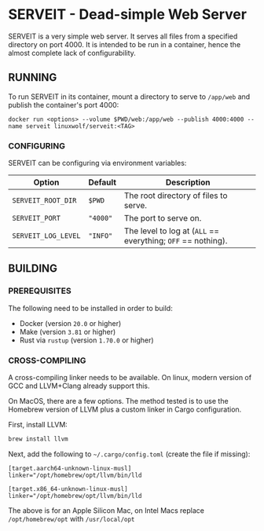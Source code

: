 # SERVEIT - Dead-simple Web Server

SERVEIT is a very simple web server. It serves all files from a specified directory on port 4000. It is intended to be run in a container, hence the almost complete lack of configurability.

## RUNNING

To run SERVEIT in its container, mount a directory to serve to `/app/web` and publish the container's port 4000:

```
docker run <options> --volume $PWD/web:/app/web --publish 4000:4000 --name serveit linuxwolf/serveit:<TAG>
```

### CONFIGURING

SERVEIT can be configuring via environment variables:

| Option              | Default  | Description                                                  |
| ------------------- | -------- | ------------------------------------------------------------ |
| `SERVEIT_ROOT_DIR`  | `$PWD`   | The root directory of files to serve.                        |
| `SERVEIT_PORT`      | `"4000"` | The port to serve on.                                        |
| `SERVEIT_LOG_LEVEL` | `"INFO"` | The level to log at (`ALL` == everything; `OFF` == nothing). |

## BUILDING

### PREREQUISITES

The following need to be installed in order to build:

* Docker (version `20.0` or higher)
* Make (version `3.81` or higher)
* Rust via `rustup` (version `1.70.0` or higher)

### CROSS-COMPILING

A cross-compiling linker needs to be available.  On linux, modern version of GCC and LLVM+Clang already support this.

On MacOS, there are a few options.  The method tested is to use the Homebrew version of LLVM plus a custom linker in Cargo configuration.

First, install LLVM:

```bash
brew install llvm
```

Next, add the following to `~/.cargo/config.toml` (create the file if missing):

```
[target.aarch64-unknown-linux-musl]
linker="/opt/homebrew/opt/llvm/bin/lld

[target.x86_64-unknown-linux-musl]
linker="/opt/homebrew/opt/llvm/bin/lld
```

The above is for an Apple Silicon Mac, on Intel Macs replace `/opt/homebrew/opt` with `/usr/local/opt`
